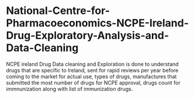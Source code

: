 # National-Centre-for-Pharmacoeconomics-NCPE-Ireland-Drug-Exploratory-Analysis-and-Data-Cleaning
NCPE ireland Drug Data cleaning and Exploration is done to understand drugs that are specific to Ireland, sent for rapid reviews per year before coming to the market for actual use, types of drugs, manufactures that submitted the most number of drugs for NCPE approval, drugs count for immnunization along with list of immunization drugs.
